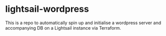 # lightsail-wordpress
This is a repo to automatically spin up and initialise a wordpress server and accompanying DB on a Lightsail instance via Terraform.
